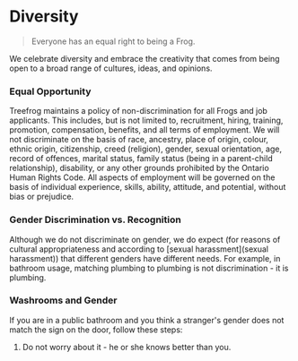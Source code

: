 # Diversity

> Everyone has an equal right to being a Frog.

We celebrate diversity and embrace the creativity that comes from being open to a broad range of cultures, ideas, and opinions.

### Equal Opportunity

Treefrog maintains a policy of non-discrimination for all Frogs and job applicants. This includes, but is not limited to, recruitment, hiring, training, promotion, compensation, benefits, and all terms of employment. We will not discriminate on the basis of race, ancestry, place of origin, colour, ethnic origin, citizenship, creed (religion), gender, sexual orientation, age, record of offences, marital status, family status (being in a parent-child relationship), disability, or any other grounds prohibited by the Ontario Human Rights Code. All aspects of employment will be governed on the basis of individual experience, skills, ability, attitude, and potential, without bias or prejudice.

### Gender Discrimination vs. Recognition

Although we do not discriminate on gender, we do expect (for reasons of cultural appropriateness and according to [sexual harassment](sexual harassment)) that different genders have different needs. For example, in bathroom usage, matching plumbing to plumbing is not discrimination - it is plumbing.

### Washrooms and Gender

If you are in a public bathroom and you think a stranger's gender does not match the sign on the door, follow these steps:

1. Do not worry about it - he or she knows better than you.
